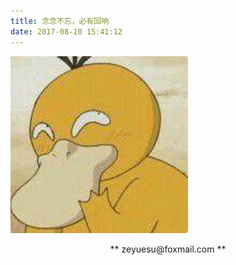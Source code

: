 ```yaml
---
title: 念念不忘，必有回响
date: 2017-08-10 15:41:12
---
```

![42](/images/avatar.png)





<center>  ** zeyuesu@foxmail.com **  </center>
